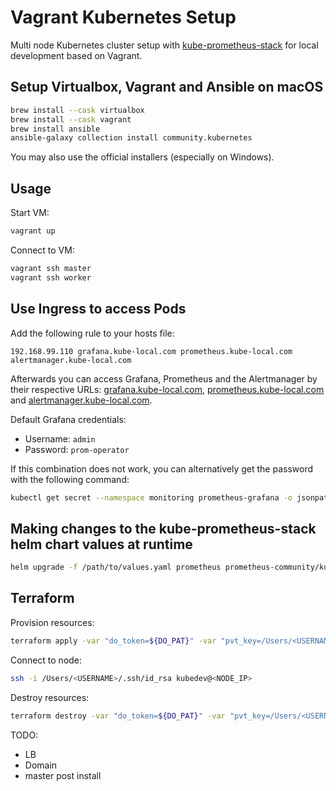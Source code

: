 # Vagrant Kubernetes Setup

Multi node Kubernetes cluster setup with [kube-prometheus-stack](https://github.com/prometheus-operator/kube-prometheus) for local development based on Vagrant.

## Setup Virtualbox, Vagrant and Ansible on macOS

```sh
brew install --cask virtualbox
brew install --cask vagrant
brew install ansible
ansible-galaxy collection install community.kubernetes
```

You may also use the official installers (especially on Windows).

## Usage

Start VM:

```sh
vagrant up
```

Connect to VM:

```sh
vagrant ssh master
vagrant ssh worker
```

## Use Ingress to access Pods

Add the following rule to your hosts file:

```
192.168.99.110 grafana.kube-local.com prometheus.kube-local.com alertmanager.kube-local.com
```

Afterwards you can access Grafana, Prometheus and the Alertmanager by their respective URLs: [grafana.kube-local.com](http://grafana.kube-local.com), [prometheus.kube-local.com](http://prometheus.kube-local.com) and [alertmanager.kube-local.com](http://alertmanager.kube-local.com).

Default Grafana credentials:

- Username: `admin`
- Password: `prom-operator`

If this combination does not work, you can alternatively get the password with the following command:

```sh
kubectl get secret --namespace monitoring prometheus-grafana -o jsonpath="{.data.admin-password}" | base64 --decode ; echo
```

## Making changes to the kube-prometheus-stack helm chart values at runtime

```sh
helm upgrade -f /path/to/values.yaml prometheus prometheus-community/kube-prometheus-stack -n monitoring
```

## Terraform

Provision resources:
```sh
terraform apply -var "do_token=${DO_PAT}" -var "pvt_key=/Users/<USERNAME>/.ssh/id_rsa" -var "pub_key=/Users/<USERNAME>/.ssh/id_rsa.pub"
```

Connect to node:
```sh
ssh -i /Users/<USERNAME>/.ssh/id_rsa kubedev@<NODE_IP>
```

Destroy resources:
```sh
terraform destroy -var "do_token=${DO_PAT}" -var "pvt_key=/Users/<USERNAME>/.ssh/id_rsa" -var "pub_key=/Users/<USERNAME>/.ssh/id_rsa.pub"
```

TODO:
- LB
- Domain
- master post install